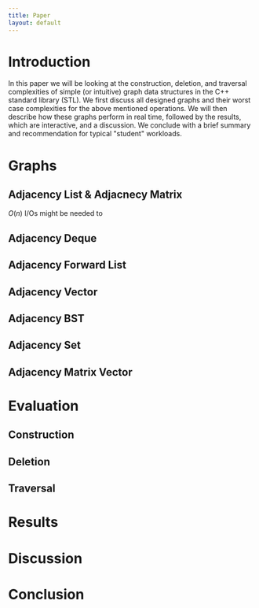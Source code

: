 ```yaml
---
title: Paper
layout: default
---
```


# Introduction

In this paper we will be looking at the construction, deletion, and traversal complexities of simple (or intuitive) graph data structures in the C++ standard library (STL). We first discuss all designed graphs and their worst case complexities for the above mentioned operations. We will then describe how these graphs perform in real time, followed by the results, which are interactive, and a discussion. We conclude with a brief summary and recommendation for typical "student" workloads. 

# Graphs
## Adjacency List & Adjacnecy Matrix
$O(n)$ I/Os might be needed to 
## Adjacency Deque
## Adjacency Forward List
## Adjacency Vector
## Adjacency BST
## Adjacency Set
## Adjacency Matrix Vector

# Evaluation

## Construction
## Deletion
## Traversal 

# Results

# Discussion

# Conclusion